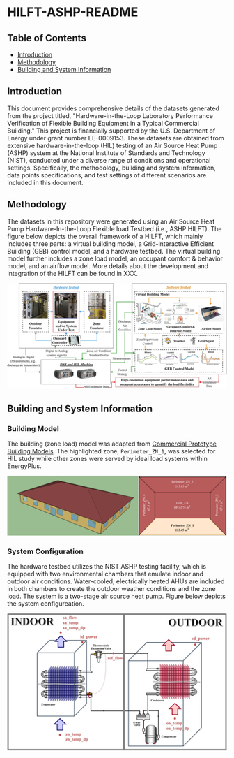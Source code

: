 # HILFT-ASHP-README

## Table of Contents
- [Introduction](#introduction)
- [Methodology](#methodology)
- [Building and System Information](#building-and-system-information)

## Introduction
This document provides comprehensive details of the datasets generated from the project titled, "Hardware-in-the-Loop Laboratory Performance Verification of Flexible Building Equipment in a Typical Commercial Building." This project is financially supported by the U.S. Department of Energy under grant number EE-0009153. These datasets are obtained from extensive hardware-in-the-loop (HIL) testing of an Air Source Heat Pump (ASHP) system at the National Institute of Standards and Technology (NIST), conducted under a diverse range of conditions and operational settings. Specifically, the methodology, building and system information, data points specifications, and test settings of different scenarios are included in this document.

## Methodology
The datasets in this repository were generated using an Air Source Heat Pump Hardware-In-the-Loop Flexible load Testbed (i.e., ASHP HILFT). The figure below depicts the overall framework of a HILFT, which mainly includes three parts: a virtual building model, a Grid-interactive Efficient Building (GEB) control model, and a hardware testbed. The virtual building model further includes a zone load model, an occupant comfort & behavior model, and an airflow model. More details about the development and integration of the HILFT can be found in XXX.

![Framework of the HILFT and Associated Data Flow Schema](assets/hil_approach.jpg)

## Building and System Information
### Building Model
The building (zone load) model was adapted from [Commercial Prototype Building Models](https://www.energycodes.gov/prototype-building-models). The highlighted zone, `Perimeter_ZN_1`, was selected for HIL study while other zones were served by ideal load systems within EnergyPlus. 

![Small Office Building](assets/small_office_building.png)

### System Configuration
The hardware testbed utilizes the NIST ASHP testing facility, which is equipped with two environmental chambers that emulate indoor and outdoor air conditions. Water-cooled, electrically heated AHUs are included in both chambers to create the outdoor weather conditions and the zone load. The system is a two-stage air source heat pump. Figure below depicts the system configureation.

![Air Source Heat Pump](assets/ashp_diagram.jpg)



